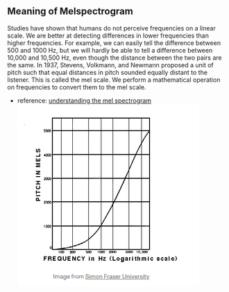 


## Meaning of Melspectrogram
Studies have shown that humans do not perceive frequencies on a linear scale. 
We are better at detecting differences in lower frequencies than higher frequencies. 
For example, we can easily tell the difference between 500 and 1000 Hz, but we will hardly be able to tell a difference between 10,000 and 10,500 Hz, even though the distance between the two pairs are the same.
In 1937, Stevens, Volkmann, and Newmann proposed a unit of pitch such that equal distances in pitch sounded equally distant to the listener. 
This is called the mel scale. We perform a mathematical operation on frequencies to convert them to the mel scale. 
- reference: [understanding the mel spectrogram](https://medium.com/analytics-vidhya/understanding-the-mel-spectrogram-fca2afa2ce53)
![frequency-to-melscale](https://github.com/krazyjoy/AI_CUP/blob/master/images/mel_scale.PNG)

